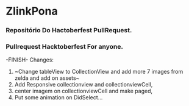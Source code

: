 # ZlinkPona
### Repositório Do Hactoberfest PullRequest.
### Pullrequest Hacktoberfest For anyone.

-FINISH-
Changes:
1. ~Change tableView to CollectionView and add more 7 images from zelda and add on assets~
2. Add Responsive collectionview and collectionviewCell, 
3. center imagem on collectionviewCell and make paged,
4. Put some animation on DidSelect...

